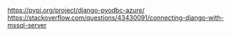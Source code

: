https://pypi.org/project/django-pyodbc-azure/
https://stackoverflow.com/questions/43430091/connecting-django-with-mssql-server